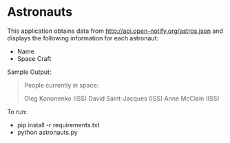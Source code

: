 # Astronauts
This application obtains data from http://api.open-notify.org/astros.json and displays the following information for each astronaut:
* Name
* Space Craft

Sample Output:

> People currently in space:
> 
>    Oleg Kononenko (ISS)
>    David Saint-Jacques (ISS)
>    Anne McClain (ISS)

To run:
* pip install -r requirements.txt
* python astronauts.py